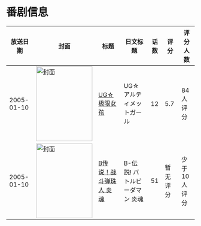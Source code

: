 # 番剧信息

|放送日期|封面|标题|日文标题|话数|评分|评分人数|
|---|---|---|---|---|---|---|
|2005-01-10|<img src="//lain.bgm.tv/pic/cover/c/dd/b4/7860_pUYGu.jpg" alt="封面" style="width:150px;height:200px;object-fit:cover;">|[UG☆极限女孩](https://bangumi.tv/subject/7860)|UG☆アルティメットガール|12|5.7|84人评分|
|2005-01-10|<img src="//lain.bgm.tv/pic/cover/c/65/b4/60200_lIwjg.jpg" alt="封面" style="width:150px;height:200px;object-fit:cover;">|[B传说！战斗弹珠人 炎魂](https://bangumi.tv/subject/60200)|B-伝説! バトルビーダマン 炎魂|51|暂无评分|少于10人评分|
